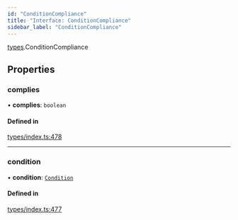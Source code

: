 ```yaml
---
id: "ConditionCompliance"
title: "Interface: ConditionCompliance"
sidebar_label: "ConditionCompliance"
---
```


[types](../../../modules/Types/Types.md).ConditionCompliance

## Properties

### complies

• **complies**: `boolean`

#### Defined in

[types/index.ts:478](https://github.com/PolymeshAssociation/polymesh-sdk/blob/2d3ac2aea/src/types/index.ts#L478)

___

### condition

• **condition**: [`Condition`](../../../modules/Types/Types.md#condition)

#### Defined in

[types/index.ts:477](https://github.com/PolymeshAssociation/polymesh-sdk/blob/2d3ac2aea/src/types/index.ts#L477)
